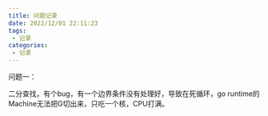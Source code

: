 ```yaml
---
title: 问题记录
date: 2022/12/01 22:11:23
tags: 
 - 记录
categories: 
 - 记录
---
```




问题一：

二分查找，有个bug，有一个边界条件没有处理好，导致在死循环，go runtime的Machine无法把G切出来，只吃一个核，CPU打满。

